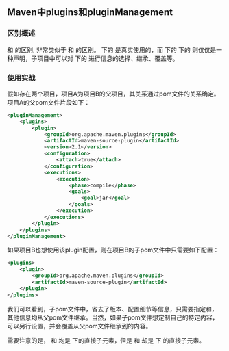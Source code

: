 ## Maven中plugins和pluginManagement

### 区别概述

<plugins> 和 <pluginManagement> 的区别, 非常类似于 <dependencies> 和 <dependencyManagement> 的区别。<plugins> 下的 <plugin> 是真实使用的，而 <pluginManagement> 下的 <plugins> 下的 <plugin> 则仅仅是一种声明，子项目中可以对 <pluginManagement> 下的 <plugin> 进行信息的选择、继承、覆盖等。

### 使用实战

假如存在两个项目，项目A为项目B的父项目，其关系通过pom文件的关系确定。项目A的父pom文件片段如下：

```xml
<pluginManagement>
    <plugins>
        <plugin>
            <groupId>org.apache.maven.plugins</groupId>
            <artifactId>maven-source-plugin</artifactId>
            <version>2.1</version>
            <configuration>
                <attach>true</attach>
            </configuration>
            <executions>
                <execution>
                    <phase>compile</phase>
                    <goals>
                        <goal>jar</goal>
                    </goals>
                </execution>
            </executions>
        </plugin>
    </plugins>
</pluginManagement>
```

如果项目B也想使用该plugin配置，则在项目B的子pom文件中只需要如下配置：

```xml
<plugins>
    <plugin>
        <groupId>org.apache.maven.plugins</groupId>
        <artifactId>maven-source-plugin</artifactId>
    </plugin>
</plugins>
```

我们可以看到，子pom文件中，省去了版本、配置细节等信息，只需要指定<groupId>和<artifactId>，其他信息均从父pom文件继承。当然，如果子pom文件想定制自己的特定内容，可以另行设置，并会覆盖从父pom文件继承到的内容。

需要注意的是，<dependencies> 和 <dependencyManagement> 均是 <project> 下的直接子元素，但是 <plugins> 和 <pluginManagement> 却是 <project> 下 <build> 的直接子元素。


